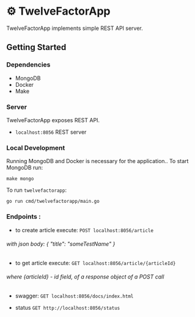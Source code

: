 # :gear: TwelveFactorApp

TwelveFactorApp implements simple REST API server.

## Getting Started

### Dependencies

- MongoDB
- Docker
- Make

### Server

TwelveFactorApp exposes REST API.

- `localhost:8056` REST server

### Local Development

Running MongoDB and Docker is necessary for the application.. To start MongoDB run:

```shell
make mongo
```

To run `twelvefactorapp`:

```shell
go run cmd/twelvefactorapp/main.go
```

### Endpoints :

- to create article execute: `POST localhost:8056/article` 
###### with json body: { "title": "someTestName" }

- to get article execute: `GET localhost:8056/article/{articleId}`
###### where {articleId} - id field, of a response object of a POST call

- swagger: `GET localhost:8056/docs/index.html` 

- status `GET http://localhost:8056/status`
